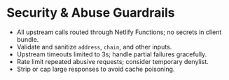 # Security & Abuse Guardrails

- All upstream calls routed through Netlify Functions; no secrets in client bundle.
- Validate and sanitize `address`, `chain`, and other inputs.
- Upstream timeouts limited to 3s; handle partial failures gracefully.
- Rate limit repeated abusive requests; consider temporary denylist.
- Strip or cap large responses to avoid cache poisoning.
